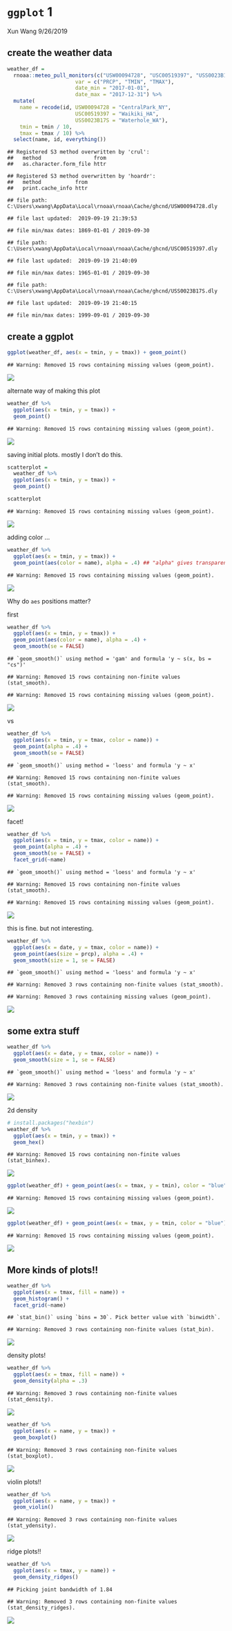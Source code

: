 `ggplot` 1
================
Xun Wang
9/26/2019

## create the weather data

``` r
weather_df = 
  rnoaa::meteo_pull_monitors(c("USW00094728", "USC00519397", "USS0023B17S"),
                      var = c("PRCP", "TMIN", "TMAX"), 
                      date_min = "2017-01-01",
                      date_max = "2017-12-31") %>%
  mutate(
    name = recode(id, USW00094728 = "CentralPark_NY", 
                      USC00519397 = "Waikiki_HA",
                      USS0023B17S = "Waterhole_WA"),
    tmin = tmin / 10,
    tmax = tmax / 10) %>%
  select(name, id, everything())
```

    ## Registered S3 method overwritten by 'crul':
    ##   method                 from
    ##   as.character.form_file httr

    ## Registered S3 method overwritten by 'hoardr':
    ##   method           from
    ##   print.cache_info httr

    ## file path:          C:\Users\xwang\AppData\Local\rnoaa\rnoaa\Cache/ghcnd/USW00094728.dly

    ## file last updated:  2019-09-19 21:39:53

    ## file min/max dates: 1869-01-01 / 2019-09-30

    ## file path:          C:\Users\xwang\AppData\Local\rnoaa\rnoaa\Cache/ghcnd/USC00519397.dly

    ## file last updated:  2019-09-19 21:40:09

    ## file min/max dates: 1965-01-01 / 2019-09-30

    ## file path:          C:\Users\xwang\AppData\Local\rnoaa\rnoaa\Cache/ghcnd/USS0023B17S.dly

    ## file last updated:  2019-09-19 21:40:15

    ## file min/max dates: 1999-09-01 / 2019-09-30

## create a ggplot

``` r
ggplot(weather_df, aes(x = tmin, y = tmax)) + geom_point()
```

    ## Warning: Removed 15 rows containing missing values (geom_point).

![](viz_i_files/figure-gfm/unnamed-chunk-1-1.png)<!-- -->

alternate way of making this plot

``` r
weather_df %>% 
  ggplot(aes(x = tmin, y = tmax)) +
  geom_point()
```

    ## Warning: Removed 15 rows containing missing values (geom_point).

![](viz_i_files/figure-gfm/unnamed-chunk-2-1.png)<!-- -->

saving initial plots. mostly I don’t do this.

``` r
scatterplot = 
  weather_df %>% 
  ggplot(aes(x = tmin, y = tmax)) +
  geom_point()

scatterplot
```

    ## Warning: Removed 15 rows containing missing values (geom_point).

![](viz_i_files/figure-gfm/unnamed-chunk-3-1.png)<!-- -->

adding color …

``` r
weather_df %>% 
  ggplot(aes(x = tmin, y = tmax)) +
  geom_point(aes(color = name), alpha = .4) ## "alpha" gives transparency from 0-1. 0 is completely transparent
```

    ## Warning: Removed 15 rows containing missing values (geom_point).

![](viz_i_files/figure-gfm/unnamed-chunk-4-1.png)<!-- -->

Why do `aes` positions matter?

first

``` r
weather_df %>% 
  ggplot(aes(x = tmin, y = tmax)) +
  geom_point(aes(color = name), alpha = .4) +
  geom_smooth(se = FALSE)
```

    ## `geom_smooth()` using method = 'gam' and formula 'y ~ s(x, bs = "cs")'

    ## Warning: Removed 15 rows containing non-finite values (stat_smooth).

    ## Warning: Removed 15 rows containing missing values (geom_point).

![](viz_i_files/figure-gfm/unnamed-chunk-5-1.png)<!-- -->

vs

``` r
weather_df %>% 
  ggplot(aes(x = tmin, y = tmax, color = name)) +
  geom_point(alpha = .4) +
  geom_smooth(se = FALSE)
```

    ## `geom_smooth()` using method = 'loess' and formula 'y ~ x'

    ## Warning: Removed 15 rows containing non-finite values (stat_smooth).

    ## Warning: Removed 15 rows containing missing values (geom_point).

![](viz_i_files/figure-gfm/unnamed-chunk-6-1.png)<!-- -->

facet\!

``` r
weather_df %>% 
  ggplot(aes(x = tmin, y = tmax, color = name)) +
  geom_point(alpha = .4) +
  geom_smooth(se = FALSE) +
  facet_grid(~name)
```

    ## `geom_smooth()` using method = 'loess' and formula 'y ~ x'

    ## Warning: Removed 15 rows containing non-finite values (stat_smooth).

    ## Warning: Removed 15 rows containing missing values (geom_point).

![](viz_i_files/figure-gfm/unnamed-chunk-7-1.png)<!-- -->

this is fine. but not interesting.

``` r
weather_df %>% 
  ggplot(aes(x = date, y = tmax, color = name)) +
  geom_point(aes(size = prcp), alpha = .4) +
  geom_smooth(size = 1, se = FALSE)
```

    ## `geom_smooth()` using method = 'loess' and formula 'y ~ x'

    ## Warning: Removed 3 rows containing non-finite values (stat_smooth).

    ## Warning: Removed 3 rows containing missing values (geom_point).

![](viz_i_files/figure-gfm/unnamed-chunk-8-1.png)<!-- -->

## some extra stuff

``` r
weather_df %>% 
  ggplot(aes(x = date, y = tmax, color = name)) +
  geom_smooth(size = 1, se = FALSE)
```

    ## `geom_smooth()` using method = 'loess' and formula 'y ~ x'

    ## Warning: Removed 3 rows containing non-finite values (stat_smooth).

![](viz_i_files/figure-gfm/unnamed-chunk-9-1.png)<!-- -->

2d density

``` r
# install.packages("hexbin")
weather_df %>% 
  ggplot(aes(x = tmin, y = tmax)) +
  geom_hex()
```

    ## Warning: Removed 15 rows containing non-finite values (stat_binhex).

![](viz_i_files/figure-gfm/unnamed-chunk-10-1.png)<!-- -->

``` r
ggplot(weather_df) + geom_point(aes(x = tmax, y = tmin), color = "blue")
```

    ## Warning: Removed 15 rows containing missing values (geom_point).

![](viz_i_files/figure-gfm/unnamed-chunk-11-1.png)<!-- -->

``` r
ggplot(weather_df) + geom_point(aes(x = tmax, y = tmin, color = "blue"))
```

    ## Warning: Removed 15 rows containing missing values (geom_point).

![](viz_i_files/figure-gfm/unnamed-chunk-11-2.png)<!-- -->

## More kinds of plots\!\!

``` r
weather_df %>% 
  ggplot(aes(x = tmax, fill = name)) +
  geom_histogram() +
  facet_grid(~name)
```

    ## `stat_bin()` using `bins = 30`. Pick better value with `binwidth`.

    ## Warning: Removed 3 rows containing non-finite values (stat_bin).

![](viz_i_files/figure-gfm/unnamed-chunk-12-1.png)<!-- -->

density plots\!

``` r
weather_df %>% 
  ggplot(aes(x = tmax, fill = name)) +
  geom_density(alpha = .3)
```

    ## Warning: Removed 3 rows containing non-finite values (stat_density).

![](viz_i_files/figure-gfm/unnamed-chunk-13-1.png)<!-- -->

``` r
weather_df %>% 
  ggplot(aes(x = name, y = tmax)) + 
  geom_boxplot()
```

    ## Warning: Removed 3 rows containing non-finite values (stat_boxplot).

![](viz_i_files/figure-gfm/unnamed-chunk-14-1.png)<!-- -->

violin plots\!\!

``` r
weather_df %>% 
  ggplot(aes(x = name, y = tmax)) + 
  geom_violin()
```

    ## Warning: Removed 3 rows containing non-finite values (stat_ydensity).

![](viz_i_files/figure-gfm/unnamed-chunk-15-1.png)<!-- -->

ridge plots\!\!

``` r
weather_df %>% 
  ggplot(aes(x = tmax, y = name)) + 
  geom_density_ridges()
```

    ## Picking joint bandwidth of 1.84

    ## Warning: Removed 3 rows containing non-finite values (stat_density_ridges).

![](viz_i_files/figure-gfm/unnamed-chunk-16-1.png)<!-- -->
